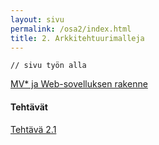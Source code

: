 ```yaml
---
layout: sivu
permalink: /osa2/index.html 
title: 2. Arkkitehtuurimalleja
---
```


~~~
// sivu työn alla
~~~

[MV* ja Web-sovelluksen rakenne]({{site.baseurl}}/weso/#9-MV*-ja-Web-sovelluksen-rakenne)

#### Tehtävät

[Tehtävä 2.1](tehtava21)

